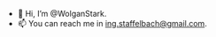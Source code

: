 - 👋 Hi, I’m @WolganStark.
- 📫 You can reach me in ing.staffelbach@gmail.com.

<!---
WolganStark/WolganStark is a ✨ special ✨ repository because its `README.md` (this file) appears on your GitHub profile.
You can click the Preview link to take a look at your changes.
--->
